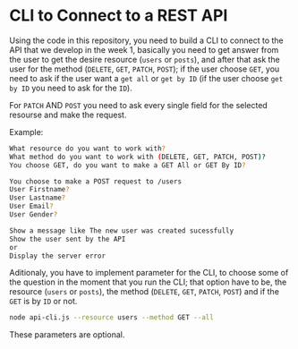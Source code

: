 # CLI to Connect to a REST API

Using the code in this repository, you need to build a CLI to connect to the API that we develop in the week 1, basically you need to get answer from the user to get the desire resource (`users` or `posts`), and after that ask the user for the method (`DELETE`, `GET`, `PATCH`, `POST`); if the user choose `GET`, you need to ask if the user want a `get all` or `get by ID` (if the user choose `get by ID` you need to ask for the `ID`).

For `PATCH` AND `POST` you need to ask every single field for the selected resourse and make the request.

Example:

```bash
What resource do you want to work with?
What method do you want to work with (DELETE, GET, PATCH, POST)?
You choose GET, do you want to make a GET All or GET By ID?

You choose to make a POST request to /users
User Firstname?
User Lastname?
User Email?
User Gender?

Show a message like The new user was created sucessfully
Show the user sent by the API
or
Display the server error
```

Aditionaly, you have to implement parameter for the CLI, to choose some of the question in the moment that you run the CLI; that option have to be, the resource (`users` or `posts`), the method (`DELETE`, `GET`, `PATCH`, `POST`) and if the `GET` is by `ID` or not.

```bash
node api-cli.js --resource users --method GET --all
```

These parameters are optional.